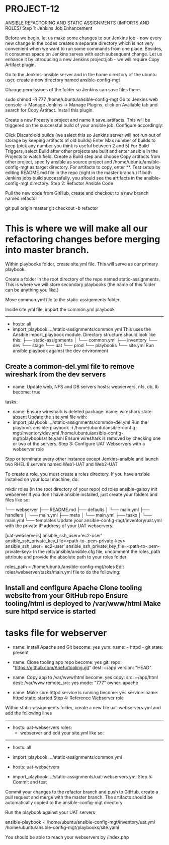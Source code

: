 # PROJECT-12
ANSIBLE REFACTORING AND STATIC ASSIGNMENTS (IMPORTS AND ROLES)
Step 1: Jenkins Job Enhancement

Before we begin, let us make some changes to our Jenkins job - now every new change in the codes creates a separate directory which is not very convenient when we want to run some commands from one place. Besides, it consumes space on Jenkins serves with each subsequent change. Let us enhance it by introducing a new Jenkins project/job - we will require Copy Artifact plugin.

Go to the Jenkins-ansible server and in the home directory of the ubuntu user, create a new directory named ansible-config-mgt

Change permissions of the folder so Jenkins can save files there.

sudo chmod -R 777 /home/ubuntu/ansible-config-mgt
Go to Jenkins web console -> Manage Jenkins -> Manage Plugins, click on Available tab and search for Copy Artifact. Install this plugin.

Create a new Freestyle project and name it save_artifacts. This will be triggered on the successful build of your ansible job. Configure accordingly:


Click Discard old builds (we select this so Jenkins server will not run out of storage by keeping artifacts of old builds)
Enter Max number of builds to keep (pick any number you think is useful between 2 and 5)
For Build Triggers, select Build after other projects are built and enter ansible in the Projects to watch field.
Create a Build step and choose Copy artifacts from other project, specify ansible as source project and /home/ubuntu/ansible-config-mgt as target directory. For artifacts to copy, enter **. Test setup by editing README.md file in the repo (right in the master branch.)
If both Jenkins jobs build successfully, you should see the artifacts in the ansible-config-mgt directory. 
Step 2: Refactor Ansible Code

Pull the new code from GitHub, create and checkout to a new branch named refactor

git pull origin master
git checkout -b refactor

# This is where we will make all our refactoring changes before merging into master branch.
Within playbooks folder, create site.yml file. This will serve as our primary playbook.

Create a folder in the root directory of the repo named static-assignments. This is where we will store secondary playbooks (the name of this folder can be anything you like.)

Move common.yml file to the static-assignments folder

Inside site.yml file, import the common.yml playbook

---
- hosts: all
- import_playbook: ../static-assignments/common.yml
This uses the Ansible import_playbook module. Directory structure should look like this:
├── static-assignments
│   └── common.yml
├── inventory
    └── dev
    └── stage
    └── uat
    └── prod
└── playbooks
    └── site.yml
Run ansible playbook against the dev environment

Create a common-del.yml file to remove wireshark from the dev servers
---
- name: Update web, NFS and DB servers
hosts: webservers, nfs, db, lb
become: true

tasks:
  - name: Ensure wireshark is deleted
    package:
        name: wireshark
        state: absent
Update the site.yml file with:
- import_playbook: ../static-assignments/common-del.yml
Run the playbook
ansible-playbook -i /home/ubuntu/ansible-config-mgt/inventory/dev.yml /home/ubuntu/ansible-config-mgt/playbooks/site.yaml
Ensure wireshark is removed by checking one or two of the servers. 
Step 3: Configure UAT Webservers with a webserver role

Stop or terminate every other instance except Jenkins-ansible and launch two RHEL 8 servers named Web1-UAT and Web2-UAT

To create a role, you must create a roles directory. If you have ansible installed on your local machine, do:

mkdir roles (in the root directory of your repo)
cd roles
ansible-galaxy init webserver
If you don't have ansible installed, just create your folders and files like so:

└── webserver
    ├── README.md
    ├── defaults
    │   └── main.yml
    ├── handlers
    │   └── main.yml
    ├── meta
    │   └── main.yml
    ├── tasks
    │   └── main.yml
    └── templates
Update your ansible-config-mgt/inventory/uat.yml with the private IP address of your UAT webservers.

[uat-webservers]
<Web1-UAT-Server-Private-IP-Address> ansible_ssh_user='ec2-user' ansible_ssh_private_key_file=<path-to-.pem-private-key>
<Web2-UAT-Server-Private-IP-Address> ansible_ssh_user='ec2-user' ansible_ssh_private_key_file=<path-to-.pem-private-key>
In the /etc/ansible/ansible.cfg file, uncomment the roles_path attribute and provide the absolute path to your roles folder

roles_path = /home/ubuntu/ansible-config-mgt/roles
Edit roles/webserver/tasks/main.yml file to do the following:

Install and configure Apache
Clone tooling website from your GitHub repo
Ensure tooling/html is deployed to /var/www/html
Make sure httpd service is started
---
# tasks file for webserver
- name: Install Apache and Git
  become: yes
  yum:
    name:
      - httpd
      - git
    state: present

- name: Clone tooling app repo
  become: yes
  git:
    repo: "https://github.com/Anefu/tooling.git"
    dest: ~/app
    version: "HEAD"

- name: Copy app to /var/www/html
  become: yes
  copy:
    src: ~/app/html
    dest: /var/www
    remote_src: yes
    mode: "777"
    owner: apache

- name: Make sure httpd service is running
  become: yes
  service:
    name: httpd
    state: started
Step 4: Reference Webserver role

Within static-assignments folder, create a new file uat-webservers.yml and add the following lines

---
- hosts: uat-webservers
  roles:
     - webserver
and edit your site.yml like so:

---
- hosts: all
- import_playbook: ../static-assignments/common.yml

- hosts: uat-webservers
- import_playbook: ../static-assignments/uat-webservers.yml
Step 5: Commit and test

Commit your changes to the refactor branch and push to GitHub, create a pull request and merge with the master branch. The artifacts should be automatically copied to the ansible-config-mgt directory

Run the playbook against your UAT servers

ansible-playbook -i /home/ubuntu/ansible-config-mgt/inventory/uat.yml /home/ubuntu/ansible-config-mgt/playbooks/site.yaml

You should be able to reach your webservers by <public-ip-address>/index.php
